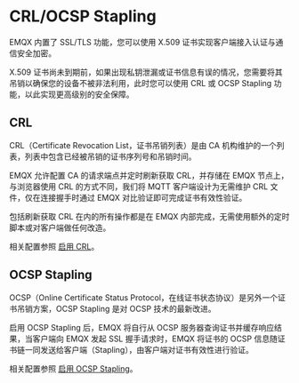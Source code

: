 # CRL/OCSP Stapling

EMQX 内置了 SSL/TLS 功能，您可以使用 X.509 证书实现客户端接入认证与通信安全加密。

X.509 证书尚未到期前，如果出现私钥泄漏或证书信息有误的情况，您需要将其吊销以确保您的设备不被非法利用，此时您可以使用 CRL 或 OCSP Stapling 功能，以此实现更高级别的安全保障。

## CRL

CRL（Certificate Revocation List，证书吊销列表）是由 CA 机构维护的一个列表，列表中包含已经被吊销的证书序列号和吊销时间。

EMQX 允许配置 CA 的请求端点并定时刷新获取 CRL，并存储在 EMQX 节点上，与浏览器使用 CRL 的方式不同，我们将 MQTT 客户端设计为无需维护 CRL 文件，仅在连接握手时通过 EMQX 对比验证即可完成证书有效性验证。

包括刷新获取 CRL 在内的所有操作都是在 EMQX 内部完成，无需使用额外的定时脚本或对客户端做任何改造。

相关配置参照 [启用 CRL](../configuration/configuration.md#listener-ssl-external-enable-crl-check)。

## OCSP Stapling

OCSP（Online Certificate Status Protocol，在线证书状态协议）是另外一个证书吊销方案，OCSP Stapling 是对 OCSP 技术的最新改进。

启用 OCSP Stapling 后，EMQX 将自行从 OCSP 服务器查询证书并缓存响应结果，当客户端向 EMQX 发起 SSL 握手请求时，EMQX 将证书的 OCSP 信息随证书链一同发送给客户端（Stapling），由客户端对证书有效性进行验证。

相关配置参照 [启用 OCSP Stapling](../configuration/configuration.md#listener-ssl-external-enable-ocsp-stapling)。
